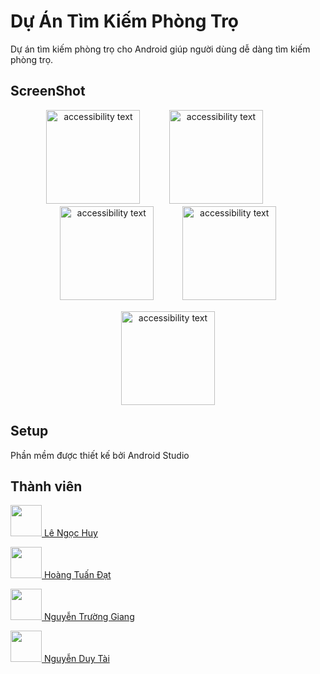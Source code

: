 Dự Án Tìm Kiếm Phòng Trọ
===================
Dự án tìm kiếm phòng trọ cho Android giúp người dùng dễ dàng tìm kiếm phòng trọ.

## ScreenShot
<p align="center">
  <img src="https://firebasestorage.googleapis.com/v0/b/lengochuyasm.appspot.com/o/link%2FIMG_20211117_124340%5B1%5D.png?alt=media&token=efab5cbf-c03a-4813-89a9-ce8a34ed78c2" width="150" alt="accessibility text">
  ㅤㅤㅤ
  <img src="https://firebasestorage.googleapis.com/v0/b/lengochuyasm.appspot.com/o/link%2FIMG_20211117_124349%5B1%5D.png?alt=media&token=03bba4ba-7142-47d7-9b26-4870d2c3f8ab" width="150" alt="accessibility text">
  ㅤㅤㅤ
  <img src="https://firebasestorage.googleapis.com/v0/b/lengochuyasm.appspot.com/o/link%2FIMG_20211116_071635%5B1%5D.png?alt=media&token=80b842fc-5faa-4e53-8992-8b1bdf164859" width="150" alt="accessibility text">
  ㅤㅤㅤ
    <img src="https://firebasestorage.googleapis.com/v0/b/lengochuyasm.appspot.com/o/link%2FIMG_20211117_124429%5B1%5D.png?alt=media&token=71ecdf0e-b357-4209-ac11-3a12fa5db096" width="150" alt="accessibility text">
</p>

<p align="center">
  <img src="https://firebasestorage.googleapis.com/v0/b/lengochuyasm.appspot.com/o/link%2FIMG_20211117_124449%5B1%5D.png?alt=media&token=97f9ba01-4a11-4938-9a2f-55f70f154e8a" width="150" alt="accessibility text">
<!--   <img src=" " width="170" alt="accessibility text">
  <img src=" " width="170" alt="accessibility text">
    <img src=" " width="170" alt="accessibility text"> -->
</p>


## Setup
Phần mềm được thiết kế bởi Android Studio

## Thành viên

 <a href="https://www.facebook.com/profile.php?id=100019732021938"><img src="https://firebasestorage.googleapis.com/v0/b/lengochuyasm.appspot.com/o/link%2F158453391_712063659461362_983644585730661071_n.jpg?alt=media&token=be658a9f-fc20-4bf5-abcd-e68b94dd2ee9" width="50" height="50"> Lê Ngọc Huy </a>
 
 
 <a href="https://www.facebook.com/profile.php?id=100037203007553"><img src="https://scontent.xx.fbcdn.net/v/t1.15752-9/s206x206/218851541_246874397023646_144979834847319470_n.jpg?_nc_cat=100&ccb=1-5&_nc_sid=aee45a&_nc_ohc=NNcd7ywEGvgAX8etGWq&_nc_oc=AQk_k0Gvn9esD85wzIY4dom-I6DNrqrWqh6z0S9b5mI-6XdYL3_myWZD8NTO97ulHqkZRXjrtWtsoP2bqSBbu1o4&_nc_ad=z-m&_nc_cid=0&_nc_ht=scontent.xx&oh=720106f8391a80e5a7e7b8d6c90512bf&oe=61B68B1E" width="50" height="50"> Hoàng Tuấn Đạt </a>
 
 
 <a href="https://www.facebook.com/profile.php?id=100008417206414"><img src="https://scontent.fdad1-2.fna.fbcdn.net/v/t39.30808-6/206607621_2760728214217725_4506909551891445749_n.jpg?_nc_cat=105&ccb=1-5&_nc_sid=09cbfe&_nc_ohc=pkDTIVF7ZQMAX8a7H1c&_nc_ht=scontent.fdad1-2.fna&oh=beb88d41fe9e04a9fd1424d2a936be3a&oe=6197604A" width="50" height="50"> Nguyễn Trường Giang </a>
 
 
 <a href="https://www.facebook.com/tai.nguyenduy.921"><img src="https://cf.shopee.co.id/file/717949373239968fcd5602553c4f73cb" width="50" height="50"> Nguyễn Duy Tài </a>
